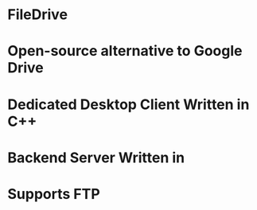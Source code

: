 # FileDrive
# Open-source alternative to Google Drive
# Dedicated Desktop Client Written in C++
# Backend Server Written in 
# Supports FTP
